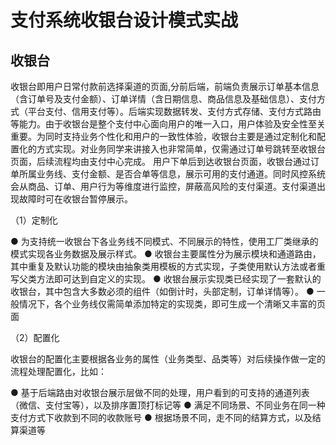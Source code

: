 # 支付系统收银台设计模式实战
## 收银台
   收银台即用户日常付款前选择渠道的页面,分前后端，前端负责展示订单基本信息（含订单号及支付金额）、订单详情（含日期信息、商品信息及基础信息）、支付方式（平台支付、信用支付等）。后端实现数据转发、支付方式存储、支付方式路由等能力。由于收银台是整个支付中心面向用户的唯一入口，用户体验及安全性至关重要。为同时支持业务个性化和用户的一致性体验，收银台主要是通过定制化和配置化的方式实现。对业务同学来讲接入也非常简单，仅需通过订单号跳转至收银台页面，后续流程均由支付中心完成。
用户下单后到达收银台页面，收银台通过订单所属业务线、支付金额、是否合单等信息，展示可用的支付通道。同时风控系统会从商品、订单、用户行为等维度进行监控，屏蔽高风险的支付渠道。支付渠道出现故障时可在收银台暂停展示。


（1）定制化






● 为支持统一收银台下各业务线不同模式、不同展示的特性，使用工厂类继承的模式实现各业务数据及展示样式。
● 收银台主要属性分为展示模块和通道路由，其中重复及默认功能的模块由抽象类用模板的方式实现，子类使用默认方法或者重写父类方法即可达到自定义的实现。
● 收银台展示实现类已经实现了一套默认的收银台，其中包含大多数必须的组件（如倒计时，头部定制，订单详情等）。
● 一般情况下，各个业务线仅需简单添加特定的实现类，即可生成一个清晰又丰富的页面



（2）配置化







收银台的配置化主要根据各业务的属性（业务类型、品类等）对后续操作做一定的流程处理配置化，比如：



● 基于后端路由对收银台展示层做不同的处理，用户看到的可支持的通道列表（微信、支付宝等），以及排序置顶打标记等
● 满足不同场景、不同业务在同一种支付方式下收款到不同的收款账号
● 根据场景不同，走不同的结算方式，以及结算渠道等
